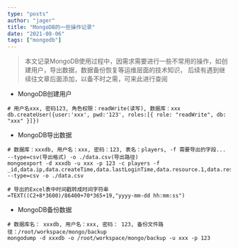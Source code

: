```yaml
---
type: "posts"
author: "jager"
title: "MongoDB的一些操作记录"
date: "2021-08-06"
tags: ["mongodb"]
---
```


> 本文记录MongoDB使用过程中，因需求需要进行一些不常用的操作，如创建用户，导出数据，数据备份恢复等运维层面的技术知识，
> 后续有遇到继续往文章后面添加，以备不时之需，可来此进行查阅

<!--more-->

+ MongoDB创建用户
```shell
# 用户名xxx, 密码123, 角色权限：readWrite(读写), 数据库：xxx
db.createUser({user:'xxx', pwd:'123', roles:[{ role: "readWrite", db: "xxx" }]})
```

+ MongoDB导出数据
```shell
# 数据库：xxxdb, 用户名：xxx, 密码：123, 表名：players, -f 需要导出的字段...  --type=csv(导出格式) -o ./data.csv(导出路径)
mongoexport -d xxxdb -u xxx -p 123 -c players -f _id,data.ip,data.createTime,data.lastLoginTime,data.resource.1,data.resource.2,data.resource.4,data.VideoTotal,data.withdraw.withdrawTotal --type=csv -o ./data.csv

# 导出的Excel表中时间戳转成时间字符串
=TEXT((C2+8*3600)/86400+70*365+19,"yyyy-mm-dd hh:mm:ss")
```
  
+ MongoDB备份数据
```shell
# 数据库名： xxxdb, 用户名：xxx, 密码： 123, 备份文件路径：/root/workspace/mongo/backup
mongodump -d xxxdb -o /root/workspace/mongo/backup -u xxx -p 123
```